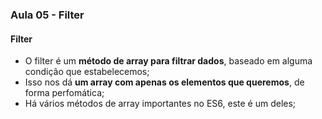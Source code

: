 ### Aula 05 - Filter
#### Filter
- O filter é um **método de array para filtrar dados**, baseado em alguma condição que estabelecemos;
- Isso nos dá **um array com apenas os elementos que queremos**, de forma perfomática;
- Há vários métodos de array importantes no ES6, este é um deles;